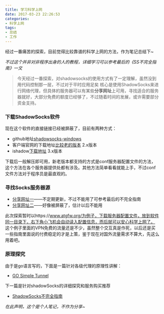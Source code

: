 ```yaml
---
title: 学习科学上网
date: 2017-03-23 22:26:53
categories:
- 科学上网
tags:
- 总结
- 工作
---
```

经过一番痛苦的探索，目前觉得比较靠谱的科学上网的方法，作为笔记总结下~
<!-- more -->
_不过这个并非对非程序出身的人的教程，详细学习可以参考最后的《SS不完全指南》一文_

> 今天经过一番探索，对shadowsocks的使用方式有了一定理解，虽然没到用代码控制那一层，不过对于平时应用足矣
> 核心是使用ShadowSocks来进行网络代理，但具体的服务器可以有某些**分享网址**上可用，寻找适合的服务器就好，大部分免费的额度已经够了，不过随着时间的发展，或许需要部分资金支持。

### 下载ShadowSocks软件

现在这个软件的直接链接已经被屏蔽了，目前有两种方式：

- github地址[shadowsocks-windows](https://github.com/shadowsocks/shadowsocks-windows)
- 客户端官网的下载地址[比较老的版本](http://www.sshchina.net/) 2.x版本
- ishadow[下载地址](http://get.ishadow.website/) 3.x版本

下载后一般解压即可用，新老版本都支持的方式是conf服务器配置文件的方法，这个方法在各个服务器提供处都有涉及。其他方法简单看看就能上手，不过conf文件方法对于程序员是最直观的。

### 寻找Socks服务器源

- [分享网址一](http://51.ruyo.net/shadowsocks/)——不定期更新，不过不能用了可参考最后的不完全指南
- [分享网址二](https://www.atgfw.org/)——好像被屏蔽了，估计以后不能用

此次探索暂时以https://www.atgfw.org/为例子，下载服务器配置文件，放到软件同一目录下，右下角小飞机会自动读入配置信息，而后就可以安心科学上网了。
这个例子里面的VPN免费的流量还是不少，虽然整个交互真是作死，以后还是买一些指南里面说的付费稳定的才是上策，鉴于现在对国外流量需求不算大，先这么用着吧。

### 原理探究

由于是go语言写的，下面是一篇针对各级代理的原理性讲解：
- [GO Simple Tunnel](http://51.ruyo.net/p/3564.html)

下一篇是针对shadowSocks的详细探究和服务购买推荐
- [ShadowSocks不完全指南](http://www.auooo.com/2015/06/26/shadowsocks%EF%BC%88%E5%BD%B1%E6%A2%AD%EF%BC%89%E4%B8%8D%E5%AE%8C%E5%85%A8%E6%8C%87%E5%8D%97/#serverconfiguration)

*在此声明，这个是个人笔记，不作为分享~*